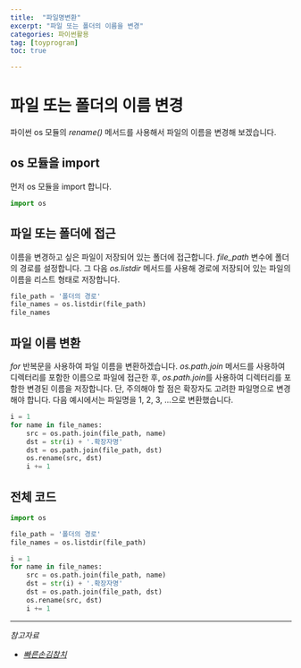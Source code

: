 ```yaml
---
title:  "파일명변환"
excerpt: "파일 또는 폴더의 이름을 변경"
categories: 파이썬활용
tag: [toyprogram]
toc: true

---
```


# 파일 또는 폴더의 이름 변경

파이썬 os 모듈의 *rename()* 메서드를 사용해서 파일의 이름을 변경해 보겠습니다.



## os 모듈을 import

먼저 os 모듈을 import 합니다.

```python
import os
```



## 파일 또는 폴더에 접근

이름을 변경하고 싶은 파일이 저장되어 있는 폴더에 접근합니다. *file_path* 변수에 폴더의 경로를 설정합니다. 그 다음 *os.listdir* 메서드를 사용해 경로에 저장되어 있는 파일의 이름을 리스트 형태로 저장합니다.

```python
file_path = '폴더의 경로'
file_names = os.listdir(file_path)
file_names
```



## 파일 이름 변환

*for* 반복문을 사용하여 파일 이름을 변환하겠습니다. *os.path.join* 메서드를 사용하여 디렉터리를 포함한 이름으로 파일에 접근한 후, *os.path.join*를 사용하여 디렉터리를 포함한 변경된 이름을 저장합니다. 단, 주의해야 할 점은 확장자도 고려한 파일명으로 변경해야 합니다. 다음 예시에서는 파일명을 1, 2, 3, ...으로 변환했습니다.

```python
i = 1
for name in file_names:
    src = os.path.join(file_path, name)
    dst = str(i) + '.확장자명'
    dst = os.path.join(file_path, dst)
    os.rename(src, dst)
    i += 1
```



## 전체 코드

```python
import os

file_path = '폴더의 경로'
file_names = os.listdir(file_path)

i = 1
for name in file_names:
    src = os.path.join(file_path, name)
    dst = str(i) + '.확장자명'
    dst = os.path.join(file_path, dst)
    os.rename(src, dst)
    i += 1
```



--------------------------

*참고자료*

* *[빠른손김참치](https://hogni.tistory.com/35)*

